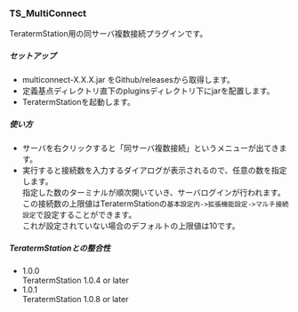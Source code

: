 ### TS_MultiConnect
TeratermStation用の同サーバ複数接続プラグインです。  

##### セットアップ
- multiconnect-X.X.X.jar をGithub/releasesから取得します。
- 定義基点ディレクトリ直下のpluginsディレクトリ下にjarを配置します。
- TeratermStationを起動します。

##### 使い方
- サーバを右クリックすると「同サーバ複数接続」というメニューが出てきます。  
- 実行すると接続数を入力するダイアログが表示されるので、任意の数を指定します。  
指定した数のターミナルが順次開いていき、サーバログインが行われます。  
この接続数の上限値はTeratermStationの`基本設定内->拡張機能設定->マルチ接続設定`で設定することができます。  
これが設定されていない場合のデフォルトの上限値は10です。

##### TeratermStationとの整合性
- 1.0.0  
TeratermStation 1.0.4 or later
- 1.0.1  
TeratermStation 1.0.8 or later
